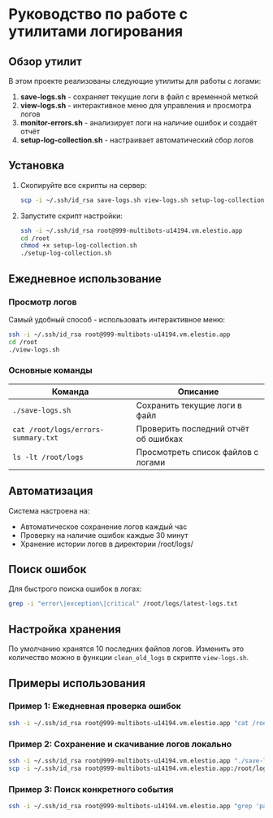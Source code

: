 # Руководство по работе с утилитами логирования

## Обзор утилит

В этом проекте реализованы следующие утилиты для работы с логами:

1. **save-logs.sh** - сохраняет текущие логи в файл с временной меткой
2. **view-logs.sh** - интерактивное меню для управления и просмотра логов
3. **monitor-errors.sh** - анализирует логи на наличие ошибок и создаёт отчёт
4. **setup-log-collection.sh** - настраивает автоматический сбор логов

## Установка

1. Скопируйте все скрипты на сервер:
   ```bash
   scp -i ~/.ssh/id_rsa save-logs.sh view-logs.sh setup-log-collection.sh root@999-multibots-u14194.vm.elestio.app:/root/
   ```

2. Запустите скрипт настройки:
   ```bash
   ssh -i ~/.ssh/id_rsa root@999-multibots-u14194.vm.elestio.app
   cd /root
   chmod +x setup-log-collection.sh
   ./setup-log-collection.sh
   ```

## Ежедневное использование

### Просмотр логов

Самый удобный способ - использовать интерактивное меню:

```bash
ssh -i ~/.ssh/id_rsa root@999-multibots-u14194.vm.elestio.app
cd /root
./view-logs.sh
```

### Основные команды

| Команда | Описание |
|---------|----------|
| `./save-logs.sh` | Сохранить текущие логи в файл |
| `cat /root/logs/errors-summary.txt` | Проверить последний отчёт об ошибках |
| `ls -lt /root/logs` | Просмотреть список файлов с логами |

## Автоматизация

Система настроена на:
- Автоматическое сохранение логов каждый час
- Проверку на наличие ошибок каждые 30 минут
- Хранение истории логов в директории /root/logs/

## Поиск ошибок

Для быстрого поиска ошибок в логах:

```bash
grep -i "error\|exception\|critical" /root/logs/latest-logs.txt
```

## Настройка хранения

По умолчанию хранятся 10 последних файлов логов. Изменить это количество можно в функции `clean_old_logs` в скрипте `view-logs.sh`.

## Примеры использования

### Пример 1: Ежедневная проверка ошибок

```bash
ssh -i ~/.ssh/id_rsa root@999-multibots-u14194.vm.elestio.app "cat /root/logs/errors-summary.txt"
```

### Пример 2: Сохранение и скачивание логов локально

```bash
ssh -i ~/.ssh/id_rsa root@999-multibots-u14194.vm.elestio.app "./save-logs.sh"
scp -i ~/.ssh/id_rsa root@999-multibots-u14194.vm.elestio.app:/root/logs/latest-logs.txt ./local-logs.txt
```

### Пример 3: Поиск конкретного события

```bash
ssh -i ~/.ssh/id_rsa root@999-multibots-u14194.vm.elestio.app "grep 'payment/process' /root/logs/latest-logs.txt"
``` 